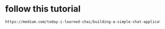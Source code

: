 # follow this tutorial

```txt
https://medium.com/today-i-learned-chai/building-a-simple-chat-application-with-node-js-and-socket-io-a7d7b38fd028
```
